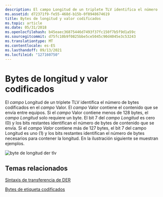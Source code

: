 ```yaml
---
description: El campo Longitud de un triplete TLV identifica el número de bytes codificados en el campo Valor.
ms.assetid: d72371f9-fe55-468d-b15b-0f8948674619
title: Bytes de longitud y valor codificados
ms.topic: article
ms.date: 05/31/2018
ms.openlocfilehash: b45eaec36875446d7493f37fc150f7b5f9d1a59c
ms.sourcegitcommit: d75fc10b9f0825bbe5ce5045c90d4045e3c53243
ms.translationtype: MT
ms.contentlocale: es-ES
ms.lasthandoff: 09/13/2021
ms.locfileid: "127160750"
---
```

# <a name="encoded-length-and-value-bytes"></a>Bytes de longitud y valor codificados

El *campo* Longitud de un triplete TLV identifica el número de bytes codificados en el *campo* Valor. El *campo* Valor contiene el contenido que se envía entre equipos. Si el *campo* Valor contiene menos de 128 bytes, el *campo Longitud* solo requiere un byte. El bit 7 del *campo Longitud* es cero (0) y los bits restantes identifican el número de bytes de contenido que se envía. Si el *campo Valor* contiene más de 127  bytes, el bit 7 del campo Longitud es uno (1) y los bits restantes identifican el número de bytes necesarios para contener la longitud. En la ilustración siguiente se muestran ejemplos.

![byte de longitud der tlv](images/der-tlv-lengthbyte.png)

## <a name="related-topics"></a>Temas relacionados

<dl> <dt>

[Sintaxis de transferencia de DER](about-der-transfer-syntax.md)
</dt> <dt>

[Bytes de etiqueta codificados](about-encoded-tag-bytes.md)
</dt> </dl>

 

 



